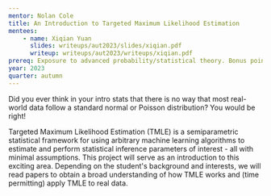 ```yaml
---
mentor: Nolan Cole
title: An Introduction to Targeted Maximum Likelihood Estimation
mentees:
    - name: Xiqian Yuan
      slides: writeups/aut2023/slides/xiqian.pdf
      writeup: writeups/aut2023/writeups/xiqian.pdf
prereq: Exposure to advanced probability/statistical theory. Bonus points for any experience with R!
year: 2023
quarter: autumn
---
```

Did you ever think in your intro stats that there is no way that most real-world data follow a standard normal or Poisson distribution? You would be right!

Targeted Maximum Likelihood Estimation (TMLE) is a semiparametric statistical framework for using arbitrary machine learning algorithms to estimate and perform statistical inference parameters of interest - all with minimal assumptions. This project will serve as an introduction to this exciting area. Depending on the student's background and interests, we will read papers to obtain a broad understanding of how TMLE works and (time permitting) apply TMLE to real data.